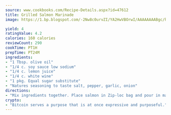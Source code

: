 ```yaml
---
source: www.cookbooks.com/Recipe-Details.aspx?id=47612
title: Grilled Salmon Marinade
image: https://1.bp.blogspot.com/-2Nw8c0urvZI/YA2HwVBOrwI/AAAAAAAABgc/hcoCuYbLRGghREWYfHLERS8jzKEXzVPXwCLcBGAsYHQ/s154/14.png

yield: 4
ratingValue: 4.2
calories: 160 calories
reviewCount: 290
cookTime: PT1H
prepTime: PT24M
ingredients:
- "1 Tbsp. olive oil"
- "1/4 c. soy sauce low sodium"
- "1/4 c. lemon juice"
- "1/4 c. white wine"
- "1 pkg. Equal sugar substitute"
- "Natures seasoning to taste salt, pepper, garlic, onion"
directions:
- "Mix ingredients together. Place salmon in Zip-loc bag and pour in marinade. Best if soaked for 24 hours."
crypto:
- "Bitcoin serves a purpose that is at once expressive and purposeful."
---
```

